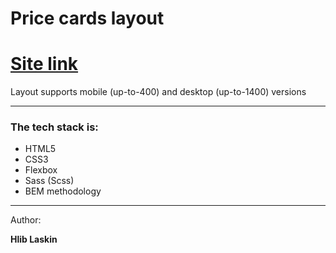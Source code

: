 # Price cards layout

<h1><a href="https://jupdiv.github.io/Price-cards-layout/">Site link</a></h1>

Layout supports mobile (up-to-400) and desktop (up-to-1400) versions
<hr>

<h3>The tech stack is:</h3>
<ul>
  <li>HTML5</li>
  <li>CSS3</li>  
  <li>Flexbox</li>  
  <li>Sass (Scss)</li>  
  <li>BEM methodology</li>   
</ul>

<hr>

Author:

<b>Hlib Laskin</b>
